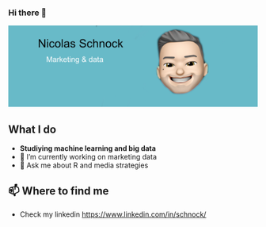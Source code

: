 ### Hi there 👋

![image](https://raw.githubusercontent.com/SchnockNicolas/SchnockNicolas/main/FondGithub.jpg)


## What I do

- **Studiying machine learning and big data**
- 🔭 I’m currently working on marketing data
- 💬 Ask me about R and media strategies

## 📫 Where to find me 
- Check my linkedin https://www.linkedin.com/in/schnock/ 

<!--
**SchnockNicolas/SchnockNicolas** is a ✨ _special_ ✨ repository because its `README.md` (this file) appears on your GitHub profile.

Here are some ideas to get you started:

- 🔭 I’m currently working on ...
- 🌱 I’m currently learning ...
- 👯 I’m looking to collaborate on ...
- 🤔 I’m looking for help with ...
- 💬 Ask me about ...
- 📫 How to reach me: ...
- 😄 Pronouns: ...
- ⚡ Fun fact: ...
-->

